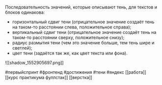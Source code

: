 Последовательность значений, которые описывают тень, для текстов и блоков одинакова:

  

- горизонтальный сдвиг тени (отрицательное значение создаёт тень на таком-то расстоянии слева, положительное справа);
- вертикальный сдвиг тени (отрицательное значение создаёт тень на таком-то расстоянии сверху, положительное снизу);
- радиус размытия тени (чем это значение больше, тем тень шире и светлей);
- цвет тени (задаётся так же, как цвет текста или фона).

![[shadow_1552905697.png]]

 #первыйспринт #фронтенд  #достижения  #тени #яндекс 
[[работа]]
[[курс практикума фуллстак]]
[[верстка]]